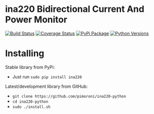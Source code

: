 # ina220 Bidirectional Current And Power Monitor

[![Build Status](https://travis-ci.com/pimoroni/ina220-python.svg?branch=master)](https://travis-ci.com/pimoroni/ina220-python)
[![Coverage Status](https://coveralls.io/repos/github/pimoroni/ina220-python/badge.svg?branch=master)](https://coveralls.io/github/pimoroni/ina220-python?branch=master)
[![PyPi Package](https://img.shields.io/pypi/v/ina220.svg)](https://pypi.python.org/pypi/ina220)
[![Python Versions](https://img.shields.io/pypi/pyversions/ina220.svg)](https://pypi.python.org/pypi/ina220)

# Installing

Stable library from PyPi:

* Just run `sudo pip install ina220`

Latest/development library from GitHub:

* `git clone https://github.com/pimoroni/ina220-python`
* `cd ina220-python`
* `sudo ./install.sh`

